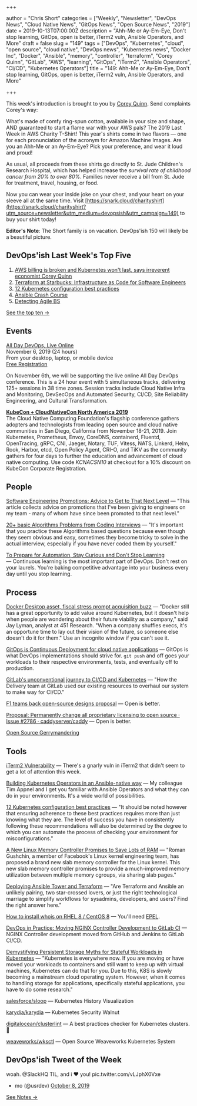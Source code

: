 +++

author = "Chris Short"
categories = ["Weekly", "Newsletter", "DevOps News", "Cloud Native News", "GitOps News", "Open Source News", "2019"]
date = 2019-10-13T07:00:00Z
description = "Ahh-Me or Ay-Em-Eye, Don't stop learning, GitOps, open is better, iTerm2 vuln, Ansible Operators, and More"
draft = false
slug = "149"
tags = ["DevOps", "Kubernetes", "cloud", "open source", "cloud native", "DevOps news", "Kubernetes news", "Docker Inc", "Docker", "Ansible", "memory", "controller", "terraform", "Corey Quinn", "GitLab", "AWS", "learning", "GitOps", "iTerm2", "Ansible Operators", "CI/CD", "Kubernetes Operators"]
title = "149: Ahh-Me or Ay-Em-Eye, Don't stop learning, GitOps, open is better, iTerm2 vuln, Ansible Operators, and More"

+++

This week's introduction is brought to you by [Corey Quinn](https://twitter.com/QuinnyPig). Send complaints Corey's way:

What's made of comfy ring-spun cotton, available in your size and shape, AND guaranteed to start a flame war with your AWS pals? The 2019 Last Week in AWS Charity T-Shirt! This year's shirts come in two flavors — one for each pronunciation of the acronym for Amazon Machine Images. Are you an Ahh-Me or an Ay-Em-Eye? Pick your preference, and wear it loud and proud!

As usual, all proceeds from these shirts go directly to St. Jude Children's Research Hospital, which has helped increase the *survival rate of childhood cancer from 20% to over 80%*. Families never receive a bill from St. Jude for treatment, travel, housing, or food.

Now you can wear your inside joke on your chest, and your heart on your sleeve all at the same time. Visit [https://snark.cloud/charityshirt](https://snark.cloud/charityshirt?utm_source=newsletter&utm_medium=devopsish&utm_campaign=149) to buy your shirt today!

**Editor's Note**: The Short family is on vacation. DevOps'ish 150 will likely be a beautiful picture.

## DevOps'ish Last Week's Top Five

1. [AWS billing is broken and Kubernetes won't last, says irreverent economist Corey Quinn](https://www.techrepublic.com/article/aws-billing-is-broken-and-kubernetes-wont-last-says-irreverent-economist-corey-quinn/)
1. [Terraform at Starbucks: Infrastructure as Code for Software Engineers](https://www.hashicorp.com/resources/terraform-at-starbucks-infrastructure-as-code-for-software-engineers)
1. [12 Kubernetes configuration best practices](https://www.stackrox.com/post/2019/09/12-kubernetes-configuration-best-practices/)
1. [Ansible Crash Course](https://www.thecloud.coach/ansible-crash-course)
1. [Detecting Agile BS](https://shortcdn.com/file/devopsish/DIB_DETECTING_AGILE_BS_2018.10.05.PDF)

[See the top ten →](https://devopsish.com/149/notes/)

## Events

[All Day DevOps, Live Online](https://www.alldaydevops.com/)  
November 6, 2019 (24 hours)  
From your desktop, laptop, or mobile device  
[Free Registration](https://www.alldaydevops.com/register)

On November 6th, we will be supporting the live online All Day DevOps conference. This is a 24 hour event with 5 simultaneous tracks, delivering 125+ sessions in 38 time zones. Session tracks include Cloud Native Infra and Monitoring, DevSecOps and Automated Security, CI/CD, Site Reliability Engineering, and Cultural Transformation.

[**KubeCon + CloudNativeCon North America 2019**](https://cshort.co/kcna19)  
The Cloud Native Computing Foundation's flagship conference gathers adopters and technologists from leading open source and cloud native communities in San Diego, California from November 18-21, 2019. Join Kubernetes, Prometheus, Envoy, CoreDNS, containerd, Fluentd, OpenTracing, gRPC, CNI, Jaeger, Notary, TUF, Vitess, NATS, Linkerd, Helm, Rook, Harbor, etcd, Open Policy Agent, CRI-O, and TiKV as the community gathers for four days to further the education and advancement of cloud native computing. Use code *KCNACSN10* at checkout for a 10% discount on KubeCon Corporate Registration.

## People

[Software Engineering Promotions: Advice to Get to That Next Level](https://blog.pragmaticengineer.com/software-engineering-promotions/) — "This article collects advice on promotions that I've been giving to engineers on my team - many of whom have since been promoted to that next level."

[20+ basic Algorithms Problems from Coding Interviews](https://dev.to/javinpaul/20-basic-algorithms-problems-from-coding-interviews-4o76) — "It's important that you practice these Algorithms based questions because even though they seem obvious and easy, sometimes they become tricky to solve in the actual interview, especially if you have never coded them by yourself."

[To Prepare for Automation, Stay Curious and Don't Stop Learning](https://hbr.org/2019/10/to-prepare-for-automation-stay-curious-and-dont-stop-learning) — Continuous learning is the most important part of DevOps. Don't rest on your laurels. You're baking competitive advantage into your business every day until you stop learning.

## Process

[Docker Desktop asset, fiscal stress prompt acquisition buzz](https://searchitoperations.techtarget.com/news/252471956/Docker-Desktop-asset-fiscal-stress-prompt-acquisition-buzz) — "Docker still has a great opportunity to add value around Kubernetes, but it doesn't help when people are wondering about their future viability as a company," said Jay Lyman, analyst at 451 Research. "When a company shuffles execs, it's an opportune time to lay out their vision of the future, so someone else doesn't do it for them." Use an incognito window if you can't see it.

[GitOps is Continuous Deployment for cloud native applications](https://www.gitops.tech/) — GitOps is what DevOps implementations should strive for. `git push` and off goes your workloads to their respective environments, tests, and eventually off to production.

[GitLab's unconventional journey to CI/CD and Kubernetes](https://about.gitlab.com/blog/2019/10/03/gitlab-journey-to-cicd/) — "How the Delivery team at GitLab used our existing resources to overhaul our system to make way for CI/CD."

[F1 teams back open-source designs proposal](https://www.motorsport.com/f1/news/teams-open-source-designs-proposal/4552508/) — Open is better.

[Proposal: Permanently change all proprietary licensing to open source · Issue #2786 · caddyserver/caddy](https://github.com/caddyserver/caddy/issues/2786) — Open is better.

[Open Source Gerrymandering](https://www.aniszczyk.org/2019/10/08/open-source-gerrymandering/)

## Tools

[iTerm2 Vulnerability](https://www.us-cert.gov/ncas/current-activity/2019/10/09/iterm2-vulnerability) — There's a gnarly vuln in iTerm2 that didn't seem to get a lot of attention this week.

[Building Kubernetes Operators in an Ansible-native way](https://www.cncf.io/webinars/building-kubernetes-operators-in-an-ansible-native-way/) — My colleague Tim Appnel and I get you familiar with Ansible Operators and what they can do in your environments. It's a wide world of possibilities.

[12 Kubernetes configuration best practices](https://www.stackrox.com/post/2019/09/12-kubernetes-configuration-best-practices/) — "It should be noted however that ensuring adherence to these best practices requires more than just knowing what they are. The level of success you have in consistently following these recommendations will also be determined by the degree to which you can automate the process of checking your environment for misconfigurations."

[A New Linux Memory Controller Promises to Save Lots of RAM](https://thenewstack.io/a-new-linux-memory-controller-promises-to-save-lots-of-ram/) — "Roman Gushchin, a member of Facebook's Linux kernel engineering team, has proposed a brand new slab memory controller for the Linux kernel. This new slab memory controller promises to provide a much-improved memory utilization between multiple memory cgroups, via sharing slab pages."

[Deploying Ansible Tower and Terraform](https://www.redhat.com/sysadmin/ansible-tower-terraform) — "Are Terraform and Ansible an unlikely pairing, two star-crossed lovers, or just the right technological marriage to simplify workflows for sysadmins, developers, and users? Find the right answer here."

[How to install whois on RHEL 8 / CentOS 8](https://www.cyberciti.biz/faq/how-to-install-whois-on-rhel-8-centos-8/) — You'll need [EPEL](https://fedoraproject.org/wiki/EPEL).

[DevOps in Practice: Moving NGINX Controller Development to GitLab CI](https://www.nginx.com/blog/devops-in-practice-moving-nginx-controller-development-to-gitlab-ci/) — NGINX Controller development moved from GitHub and Jenkins to GitLab CI/CD.

[Demystifying Persistent Storage Myths for Stateful Workloads in Kubernetes](https://containerjournal.com/topics/container-networking/demystifying-persistent-storage-myths-for-stateful-workloads-in-kubernetes/) — "Kubernetes is everywhere now. If you are moving or have moved your workloads to containers and still want to keep up with virtual machines, Kubernetes can do that for you. Due to this, K8S is slowly becoming a mainstream cloud operating system. However, when it comes to handling storage for applications, specifically stateful applications, you have to do some research."

[salesforce/sloop](https://github.com/salesforce/sloop) — Kubernetes History Visualization

[karydia/karydia](https://github.com/karydia/karydia) — Kubernetes Security Walnut

[digitalocean/clusterlint](https://github.com/digitalocean/clusterlint) — A best practices checker for Kubernetes clusters. 🤠

[weaveworks/wksctl](https://github.com/weaveworks/wksctl) — Open Source Weaveworks Kubernetes System

## DevOps'ish Tweet of the Week

woah. @SlackHQ TIL, and i ❤️ you! pic.twitter.com/vLJphX0Vxe

- mo (@usrdev) [October 8, 2019](https://twitter.com/usrdev/status/1181695563743539201?ref_src=twsrc%5Etfw)

[See Notes →](https://devopsish.com/149/notes/)
